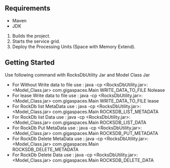 ## Requirements

 * Maven
 * JDK

1. Builds the project.
2. Starts the service grid.
3. Deploy the Processing Units (Space with Memory Extend).

## Getting Started
Use following command with RocksDbUtility Jar and Model Class Jar
- For Without Write data to file use : java -cp <RocksDbUtility.jar>:<Model_Class.jar> com.gigaspaces.Main WRITE_DATA_TO_FILE <baseRocksDBWorkPath> <spaceName> <partition> Nolease
- For lease Write data to file use : java -cp <RocksDbUtility.jar>:<Model_Class.jar> com.gigaspaces.Main WRITE_DATA_TO_FILE <baseRocksDBWorkPath> <spaceName> <partition> lease
- For RockDb list MetaData use : java -cp <RocksDbUtility.jar>:<Model_Class.jar> com.gigaspaces.Main ROCKSDB_LIST_METADATA <baseRocksDBWorkPath> <spaceName> <partition>
- For RockDb list Data use : java -cp <RocksDbUtility.jar>:<Model_Class.jar> com.gigaspaces.Main ROCKSDB_LIST_DATA <baseRocksDBWorkPath> <spaceName> <partition>
- For RockDb Put MetaData use : java -cp <RocksDbUtility.jar>:<Model_Class.jar> com.gigaspaces.Main ROCKSDB_PUT_METADATA <baseRocksDBWorkPath> <spaceName> <partition> <ClassName>
- For RockDb Delete MetaData use : java -cp <RocksDbUtility.jar>:<Model_Class.jar> com.gigaspaces.Main ROCKSDB_DELETE_METADATA <baseRocksDBWorkPath> <spaceName> <partition> <ClassName>
- For RockDb Delete Data use : java -cp <RocksDbUtility.jar>:<Model_Class.jar> com.gigaspaces.Main ROCKSDB_DELETE_DATA <baseRocksDBWorkPath> <spaceName> <partition> <ClassName>